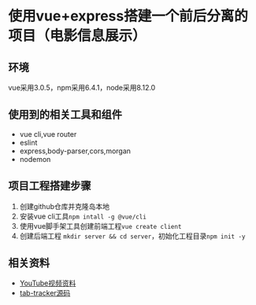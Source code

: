 # 使用vue+express搭建一个前后分离的项目（电影信息展示）

## 环境

vue采用3.0.5，npm采用6.4.1，node采用8.12.0

## 使用到的相关工具和组件

* vue cli,vue router
* eslint
* express,body-parser,cors,morgan
* nodemon

## 项目工程搭建步骤

1. 创建github仓库并克隆岛本地
2. 安装vue cli工具`npm intall -g @vue/cli`
3. 使用vue脚手架工具创建前端工程`vue create client`
4. 创建后端工程 `mkdir server && cd server`，初始化工程目录`npm init -y`

## 相关资料

* [YouTube视频资料](https://www.youtube.com/watch?v=Fa4cRMaTDUI&list=PLWKjhJtqVAbnadueQ-C5keMQQiQau_i0D)
* [tab-tracker源码](https://github.com/jpantarotto/tab-tracker)